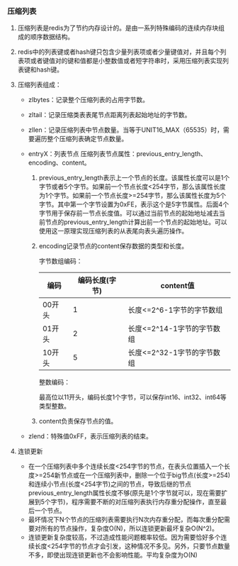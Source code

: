 ### 压缩列表
1. 压缩列表是redis为了节约内存设计的。是由一系列特殊编码的连续内存块组成的顺序数据结构。

2. redis中的列表键或者hash键只包含少量列表项或者少量键值对，并且每个列表项或者键值对的键和值都是小整数值或者短字符串时，采用压缩列表实现列表键和hash键。

3. 压缩列表组成：

   - zlbytes：记录整个压缩列表的占用字节数。

   - zltail：记录压缩类表表尾节点距离列表起始地址的字节数。

   - zllen：记录压缩列表中节点数量。当等于UNIT16_MAX（65535）时，需要遍历整个压缩列表确定节点数量。

   - entryX：列表节点
     压缩列表节点属性：previous_entry_length、encoding、content。

     1. previous_entry_length表示上一个节点的长度。该属性长度可以是1个字节或者5个字节。如果前一个节点长度<254字节，那么该属性长度为1个字节。如果前一个节点长度>=254字节，那么该属性长度为5个字节。其中第一个字节设置为0xFE，表示这个是5字节属性。后面4个字节用于保存前一节点长度值。可以通过当前节点的起始地址减去当前节点的previous_entry_length计算出前一个节点的起始地址。可以使用这一原理实现压缩列表的从表尾向表头遍历操作。

     2. encoding记录节点的content保存数据的类型和长度。

        字节数组编码：

        | 编码   | 编码长度(字节) | content值                  |
        | ------ | -------------- | -------------------------- |
        | 00开头 | 1              | 长度<=2^6-1字节的字节数组  |
        | 01开头 | 2              | 长度<=2^14-1字节的字节数组 |
        | 10开头 | 5              | 长度<=2^32-1字节的字节数组 |

        整数编码：

        最高位以11开头，编码长度1个字节，可以保存int16、int32、int64等类型整数。

     3. content负责保存节点的值。

   - zlend：特殊值0xFF，表示压缩列表的结束。

4. 连锁更新

   - 在一个压缩列表中多个连续长度<254字节的节点，在表头位置插入一个长度>=254新节点或在一个压缩列表中，删除一个位于big节点(长度>=254)和连续小节点(长度<254字节)之间的节点，导致后继的节点previous_entry_length属性长度不够(原先是1个字节就可以，现在需要扩展到5个字节)，程序需要不断的对压缩列表执行内存重分配操作，直至最后一个节点。
   - 最坏情况下N个节点的压缩列表需要执行N次内存重分配，而每次重分配需要对所有的节点操作，复杂度O(N)，所以连锁更新最坏复杂O(N^2)。
   - 连锁更新复杂度较高，不过造成性能问题概率较低。因为需要恰好多个连续长度<254字节的节点才会引发，这种情况不多见。另外，只要节点数量不多，即使出现连锁更新也不会影响性能。平均复杂度为O(N)